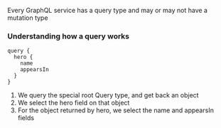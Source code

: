 
Every GraphQL service has a query type and may or may not have a mutation type

### Understanding how a query works
```gql
query {
  hero {
    name
    appearsIn
  }
}
```

1. We query the special root Query type, and get back an object
2. We select the hero field on that object
3. For the object returned by hero, we select the name and appearsIn fields
